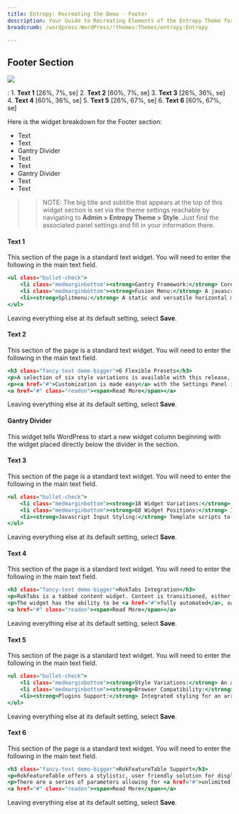 ```yaml
---
title: Entropy: Recreating the Demo - Footer
description: Your Guide to Recreating Elements of the Entropy Theme for WordPress
breadcrumb: /wordpress:WordPress/!themes:Themes/entropy:Entropy

---
```


Footer Section
-----

![][demo]

:   1. **Text 1** [26%, 7%, se]
    2. **Text 2** [60%, 7%, se]
    3. **Text 3** [26%, 36%, se]
    4. **Text 4** [60%, 36%, se]
    5. **Text 5** [26%, 67%, se]
    6. **Text 6** [60%, 67%, se]

Here is the widget breakdown for the Footer section:

* Text
* Text
* Gantry Divider
* Text
* Text
* Gantry Divider
* Text
* Text

>> NOTE: The big title and subtitle that appears at the top of this widget section is set via the theme settings reachable by navigating to **Admin > Entropy Theme > Style**. Just find the associated panel settings and fill in your information there.

#### Text 1

This section of the page is a standard text widget. You will need to enter the following in the main text field.

~~~ .html
<ul class="bullet-check">
	<li class="medmarginbottom"><strong>Gantry Framework:</strong> Core platform for all themes, providing powerful features: e.g. a sophisticated user interface.</li>
	<li class="medmarginbottom"><strong>Fusion Menu:</strong> A javascript enhanced CSS dropdown menu, with MegaMenu features such as multiple columns.</li>
	<li><strong>Splitmenu:</strong> A static and versatile horizontal menu system, with support for subtext.</li>
</ul>
~~~

Leaving everything else at its default setting, select **Save**.

#### Text 2

This section of the page is a standard text widget. You will need to enter the following in the main text field.

~~~ .html
<h3 class="fancy-text demo-bigger">6 Flexible Presets</h3>
<p>A selection of six style variations is available with this release, demonstrating the various visual <a href="#">potentials of Entropy</a>.</p>
<p><a href="#">Customization is made easy</a> with the Settings Panel in the Gantry administrator, allowing for quick &amp; easy style modification.</p>
<a href="#" class="readon"><span>Read More</span></a>
~~~

Leaving everything else at its default setting, select **Save**.

#### Gantry Divider

This widget tells WordPress to start a new widget column beginning with the widget placed directly below the divider in the section.

#### Text 3

This section of the page is a standard text widget. You will need to enter the following in the main text field.

~~~ .html
<ul class="bullet-check">
	<li class="medmarginbottom"><strong>18 Widget Variations:</strong> 12 stylistic, and 6 structural widget variations, to add individual form to widgetized content.</li>
	<li class="medmarginbottom"><strong>68 Widget Positions:</strong> Inclusive of 63 positions in Gantry rows for quick &amp; easy width allocation and distribution.</li>
	<li><strong>Javascript Input Styling:</strong> Template scripts to allow styling of form elements, such as those in the Polls module.</li>
</ul>
~~~

Leaving everything else at its default setting, select **Save**.

#### Text 4

This section of the page is a standard text widget. You will need to enter the following in the main text field.

~~~ .html
<h3 class="fancy-text demo-bigger">RokTabs Integration</h3>
<p>RokTabs is a tabbed content widget. Content is transitioned, either by <a href="#">fade or scroll</a>, and is powered by mootools.</p>
<p>The widget has the ability to be <a href="#">fully automated</a>, switching based on time or manually by user interaction.</p>
<a href="#" class="readon"><span>Read More</span></a>
~~~

Leaving everything else at its default setting, select **Save**.

#### Text 5

This section of the page is a standard text widget. You will need to enter the following in the main text field.

~~~ .html
<ul class="bullet-check">
	<li class="medmarginbottom"><strong>Style Variations:</strong> An assortment of six unique and diverse preset styles, to show the visual strengths of the theme.</li>
	<li class="medmarginbottom"><strong>Browser Compatibility:</strong> Entropy is compatible with all major and modern browsers, e.g. IE7 , FF4 and Safari4.</li>
	<li><strong>Plugins Support:</strong> Integrated styling for an array of RocketTheme plugins, such as RokTabs and RokFeatureTable.</li>
</ul>
~~~

Leaving everything else at its default setting, select **Save**.

#### Text 6

This section of the page is a standard text widget. You will need to enter the following in the main text field.

~~~ .html
<h3 class="fancy-text demo-bigger">RokFeatureTable Support</h3>
<p>RokFeatureTable offers a stylistic, user friendly solution for displaying tabular data; perfect for <a href="#">price or product comparisons</a>.</p>
<p>There are a series of parameters allowing for <a href="#">unlimited rows</a>, with options for text, link, class etc... allowing for extensive control.</p>
<a href="#" class="readon"><span>Read More</span></a>
~~~

Leaving everything else at its default setting, select **Save**.

[demo]: assets/demo_7.jpeg
[faq]: faq.md
